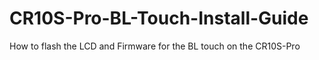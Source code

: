 # CR10S-Pro-BL-Touch-Install-Guide
How to flash the LCD and Firmware for the BL touch on the CR10S-Pro
